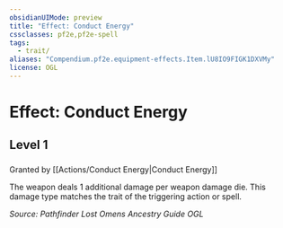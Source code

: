 ```yaml
---
obsidianUIMode: preview
title: "Effect: Conduct Energy"
cssclasses: pf2e,pf2e-spell
tags:
  - trait/
aliases: "Compendium.pf2e.equipment-effects.Item.lU8IO9FIGK1DXVMy"
license: OGL
---
```

# Effect: Conduct Energy
## Level 1
### 






Granted by [[Actions/Conduct Energy|Conduct Energy]]

The weapon deals 1 additional damage per weapon damage die. This damage type matches the trait of the triggering action or spell.

*Source: Pathfinder Lost Omens Ancestry Guide*
*OGL*